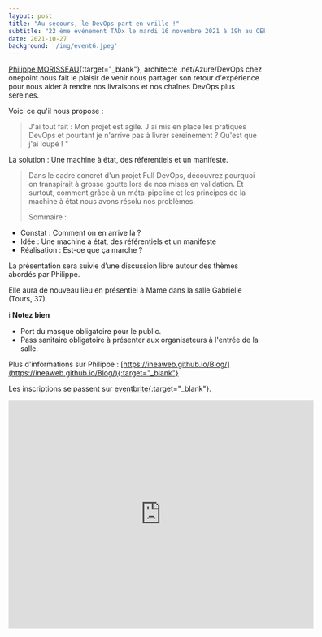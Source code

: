 ```yaml
---
layout: post
title: "Au secours, le DevOps part en vrille !"
subtitle: "22 ème événement TADx le mardi 16 novembre 2021 à 19h au CEFIM (Tours, 37)"
date: 2021-10-27
background: '/img/event6.jpeg'
---
```

[Philippe MORISSEAU](https://www.linkedin.com/in/philippe-morisseau-8ab83216b/){:target="_blank"}, architecte .net/Azure/DevOps chez onepoint nous fait le plaisir de venir nous partager son retour d'expérience pour nous aider à rendre nos livraisons et nos chaînes DevOps plus sereines.

Voici ce qu'il nous propose :

>J'ai tout fait : Mon projet est agile. J'ai mis en place les pratiques DevOps et pourtant je n'arrive pas à livrer sereinement ? Qu'est que j'ai loupé ! "
>
La solution : Une machine à état, des référentiels et un manifeste.
>
>Dans le cadre concret d'un projet Full DevOps, découvrez pourquoi on transpirait à grosse goutte lors de nos mises en validation. Et surtout, comment grâce à un méta-pipeline et les principes de la machine à état nous avons résolu nos problèmes.
>
>Sommaire :
 -  Constat : Comment on en arrive là ?
 -  Idée : Une machine à état, des référentiels et un manifeste
 -  Réalisation : Est-ce que ça marche ?
>
La présentation sera suivie d’une discussion libre autour des thèmes abordés par Philippe.

Elle aura de nouveau lieu en présentiel à Mame dans la salle Gabrielle (Tours, 37).

ℹ️ **Notez bien**

 - Port du masque obligatoire pour le public.
 - Pass sanitaire obligatoire à présenter aux organisateurs à l'entrée de la salle. 

Plus d'informations sur Philippe : [https://ineaweb.github.io/Blog/](https://ineaweb.github.io/Blog/){:target="_blank"}

Les inscriptions se passent sur [eventbrite](https://www.eventbrite.fr/e/billets-au-secours-le-devops-part-en-vrille-201495547607){:target="_blank"}.

<iframe src="https://www.google.com/maps/embed?pb=!1m14!1m8!1m3!1d5401.937664338934!2d0.668619!3d47.393041!3m2!1i1024!2i768!4f13.1!3m3!1m2!1s0x0%3A0xf59dd58d55f79b77!2sMAME!5e0!3m2!1sfr!2sfr!4v1572774528763!5m2!1sfr!2sfr" width="600" height="450" frameborder="0" style="border:0;" allowfullscreen=""></iframe>



